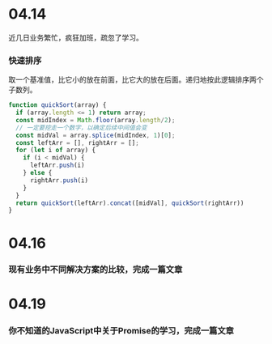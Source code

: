 # 04.14
近几日业务繁忙，疯狂加班，疏忽了学习。

### 快速排序
取一个基准值，比它小的放在前面，比它大的放在后面。递归地按此逻辑排序两个子数列。
``` javascript
function quickSort(array) {
  if (array.length <= 1) return array;
  const midIndex = Math.floor(array.length/2);
  // 一定要挖走一个数字，以确定后续中间值会变
  const midVal = array.splice(midIndex, 1)[0];
  const leftArr = [], rightArr = [];
  for (let i of array) {
    if (i < midVal) {
      leftArr.push(i)
    } else {
      rightArr.push(i)
    }
  }
  return quickSort(leftArr).concat([midVal], quickSort(rightArr))
}
```

# 04.16
### 现有业务中不同解决方案的比较，完成一篇文章

# 04.19
### 你不知道的JavaScript中关于Promise的学习，完成一篇文章

